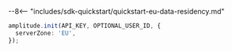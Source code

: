 --8<-- "includes/sdk-quickstart/quickstart-eu-data-residency.md"

```ts
amplitude.init(API_KEY, OPTIONAL_USER_ID, {
  serverZone: 'EU',
});
```